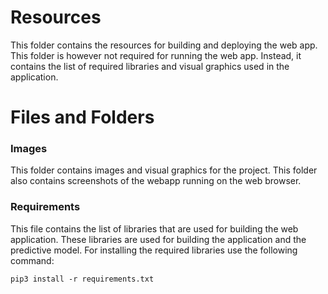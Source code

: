 # Resources
This folder contains the resources for building and deploying the web app. This folder is however not required for running the web app. Instead, it contains the list of required libraries and visual graphics used in the application.

# Files and Folders
### Images
This folder contains images and visual graphics for the project. This folder also contains screenshots of the webapp running on the web browser.

### Requirements
This file contains the list of libraries that are used for building the web application. These libraries are used for building the application and the predictive model. For installing the required libraries use the following command:
```
pip3 install -r requirements.txt
```
